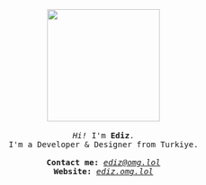 <p align="center">

  <br>
  <br>
  
  <img width="200" src="https://edizbaha.github.io/cat.gif">
 
  <br>
  <br>
  
  <samp>
    <i>Hi!</i> I'm <b>Ediz</b>.
    <br> 
    I'm a Developer & Designer from Turkiye.
    <br>
    <br>
    <b>Contact me:</b> <i><a href="mailto:ediz@omg.lol">ediz@omg.lol</a></i><br>
    <b>Website:</b> <i><a href="https://ediz.omg.lol">ediz.omg.lol</a></i>
    <br>
  </samp>
  <br>
  <br>
  <br>
  <br>
  <br>

</p>
